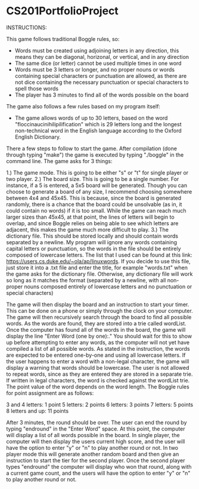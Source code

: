 # CS201PortfolioProject

INSTRUCTIONS:

This game follows traditional Boggle rules, so: 
- Words must be created using adjoining letters in any direction, this means they can be 
  diagonal, horizonal, or vertical, and in any direction
- The same dice (or letter) cannot be used multiple times in one word 
- Words must be 3 letters or longer, and no proper nouns or words containing special characters 
  or punctuation are allowed, as there are not dice containing the necessary punctuation or special
  characters to spell those words
- The player has 3 minutes to find all of the words possible on the board 
  
The game also follows a few rules based on my program itself: 
- The game allows words of up to 30 letters, based on the word "floccinaucinihilipilification" 
  which is 29 letters long and the longest non-technical word in the English language according to 
  the Oxford English Dictionary.
  
There a few steps to follow to start the game. After compilation (done through typing "make") the 
game is executed by typing "./boggle" in the command line. The game asks for 3 things: 

1.) The game mode. This is going to be either "s" or "t" for single player or two player. 
2.) The board size. This is going to be a single number. For instance, if a 5 is entered, a 5x5 board
    will be generated. Though you can choose to generate a board of any size, I recommend choosing 
    somewhere between 4x4 and 45x45. This is because, since the board is generated randomly, there is a 
    chance that the board could be unsolvable (as in, it could contain no words) if it is too small. While the
    game can reach much larger sizes than 45x45, at that point, the lines of letters will begin to overlap, 
    and since Boggle relies on being able to see which letters are adjacent, this makes the game much more 
    difficult to play. 
3.) The dictionary file. This should be stored locally and should contain words separated by a newline.
    My program will ignore any words containing capital letters or punctuation, so the words in the
    file should be entirely composed of lowercase letters. The list that I used can be found at this
    link: https://users.cs.duke.edu/~ola/ap/linuxwords. If you decide to use this file, just store it 
    into a .txt file and enter the title, for example "words.txt" when the game asks for the dictionary 
    file. Otherwise, any dictionary file will work so long as it matches the format (separated by a newline, 
    with all non-proper nouns composed entirely of lowercase letters and no punctuation or special characters)

The game will then display the board and an instruction to start your timer. This can be done on a phone or simply 
through the clock on your computer. The game will then recursively search through the board to find all possible words. 
As the words are found, they are stored into a trie called wordList. Once the computer has found all of the words in 
the board, the game will display the line "Enter Word (one by one):." You should wait for this to show up before 
attempting to enter any words, as the computer will not yet have compiled a list of all possible words. As stated in 
the instruction, the words are expected to be entered one-by-one and using all lowercase letters. If the user happens 
to enter a word with a non-legal character, the game will display a warning that words should be lowercase. The user 
is not allowed to repeat words, since as they are entered they are stored in a separate trie. If written in legal 
characters, the word is checked against the wordList trie. The point value of the word depends on the word length. 
The Boggle rules for point assignment are as follows: 

3 and 4 letters: 1 point
5 letters: 2 points
6 letters: 3 points
7 letters: 5 points 
8 letters and up: 11 points 

After 3 minutes, the round should be over. The user can end the round by typing "endround" in the "Enter Word" space. 
At this point, the computer will display a list of all words possible in the board. In single player, the computer will then
display the users current high score, and the user will have the option to enter "y" or "n" to play another round or not. 
In two player mode this will generate another random board and then give an instruction to start the tier for the second 
player. Once the second player types "endround" the computer will display who won that round, along with a current game count, 
and the users will have the option to enter "y" or "n" to play another round or not. 


